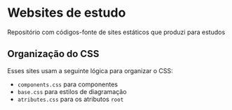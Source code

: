 # Websites de estudo
Repositório com códigos-fonte de sites estáticos que produzi para estudos

## Organização do CSS

Esses sites usam a seguinte lógica para organizar o CSS:
- `components.css` para componentes
- `base.css` para estilos de diagramação
- `atributes.css` para os atributos `root`
